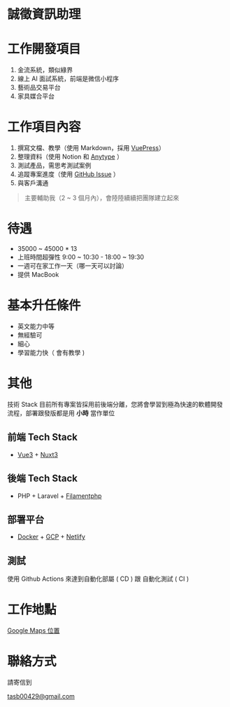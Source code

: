 # 誠徵資訊助理

# 工作開發項目

1. 金流系統，類似綠界
2. 線上 AI 面試系統，前端是微信小程序
3. 藝術品交易平台
4. 家具媒合平台

# 工作項目內容

1. 撰寫文檔、教學（使用 Markdown，採用 [VuePress](https://v2.vuepress.vuejs.org/)）
2. 整理資料（使用 Notion 和 [Anytype](https://anytype.io/) ）
3. 測試產品，需思考測試案例
4. 追蹤專案進度（使用 [GitHub Issue](https://docs.github.com/en/issues/tracking-your-work-with-issues/about-issues) ）
5. 與客戶溝通

> 主要輔助我（2 ~ 3 個月內），會陸陸續續把團隊建立起來

# 待遇

- 35000 ~ 45000 * 13
- 上班時間超彈性 9:00 ~ 10:30 - 18:00 ~ 19:30
- 一週可在家工作一天（哪一天可以討論）
- 提供 MacBook

# 基本升任條件

- 英文能力中等
- 無經驗可
- 細心
- 學習能力快（ 會有教學 )

# 其他

技術 Stack 目前所有專案皆採用前後端分離，您將會學習到極為快速的軟體開發流程，部署跟發版都是用 **小時** 當作單位

## 前端 Tech Stack

- [Vue3](https://vuejs.org/) + [Nuxt3](https://nuxt.com/)

## 後端 Tech Stack

- PHP + Laravel + [Filamentphp](https://filamentphp.com/)

## 部署平台

- [Docker](https://www.docker.com/) + [GCP](https://cloud.google.com/free/?utm_source=google&utm_medium=cpc&utm_campaign=japac-TW-all-en-dr-BKWS-all-core-trial-EXA-dr-1605216&utm_content=text-ad-none-none-DEV_c-CRE_644095273669-ADGP_Hybrid+%7C+BKWS+-+EXA+%7C+Txt+-GCP-General-core+brand-main-KWID_43700074766895907-kwd-87853815&userloc_9040379-network_g&utm_term=KW_gcp&gad_source=1&gclid=Cj0KCQjwpNuyBhCuARIsANJqL9OjjtXfyFEm1kHvTaV1hlCTUqb0TZindYzecbFBJMH8zwPO6amndnAaAtngEALw_wcB&gclsrc=aw.ds) + [Netlify](https://www.netlify.com/)

## 測試

使用 Github Actions 來達到自動化部屬 ( CD ) 跟 自動化測試 ( CI )

# 工作地點

[Google Maps 位置](https://maps.app.goo.gl/zrkDuSVHdem9P6Er9)

# 聯絡方式

請寄信到

tasb00429@gmail.com

